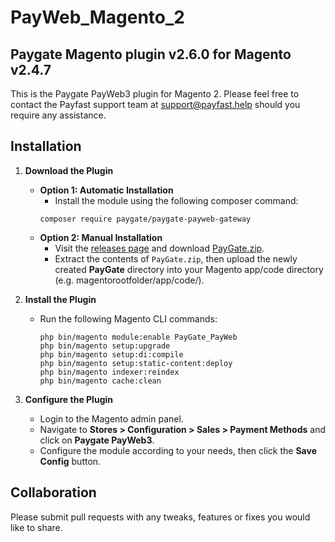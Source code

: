 # PayWeb_Magento_2

## Paygate Magento plugin v2.6.0 for Magento v2.4.7

This is the Paygate PayWeb3 plugin for Magento 2. Please feel free to contact the Payfast support team at
support@payfast.help should you require any assistance.

## Installation

1. **Download the Plugin**

    - **Option 1: Automatic Installation**
        - Install the module using the following composer command:
        ```console
        composer require paygate/paygate-payweb-gateway
        ```
    - **Option 2: Manual Installation**
        - Visit the [releases page](https://github.com/Paygate/PayWeb_Magento_2/releases) and
          download [PayGate.zip](https://github.com/Paygate/PayWeb_Magento_2/releases/download/v2.6.0/PayGate.zip).
        - Extract the contents of `PayGate.zip`, then upload the newly created **PayGate** directory into your Magento
          app/code directory (e.g. magentorootfolder/app/code/).

2. **Install the Plugin**

    - Run the following Magento CLI commands:
      ```console
      php bin/magento module:enable PayGate_PayWeb
      php bin/magento setup:upgrade
      php bin/magento setup:di:compile
      php bin/magento setup:static-content:deploy
      php bin/magento indexer:reindex
      php bin/magento cache:clean
      ```
3. **Configure the Plugin**

    - Login to the Magento admin panel.
    - Navigate to **Stores > Configuration > Sales > Payment Methods** and click on
      **Paygate PayWeb3**.
    - Configure the module according to your needs, then click the **Save Config** button.

## Collaboration

Please submit pull requests with any tweaks, features or fixes you would like to share.
